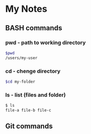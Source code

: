 # My Notes

## BASH commands

### pwd - path to working directory

```sh
$pwd
/users/my-user
```

### cd - chenge directory

```sh
$cd my-folder
```
### ls - list (files and folder)

```sh
$ ls
file-a file-b file-c
```

## Git commands